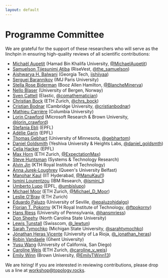 ```yaml
---
layout: default
---
```


# Programme Committee

We are grateful for the support of these researchers who will serve as the
linchpin in ensuring high-quality reviews of all scientific contributions:

- [Michaël Aupetit](https://www.hbku.edu.qa/en/staff/dr-micha%C3%ABl-aupetit) (Hamad Bin Khalifa University, [@MichaelAupetit](https://twitter.com/michaelaupetit))
- [Samuelson Tijesunimi Atiba](https://medium.com/@the_samuelson) (RiseVest, [@the_samuelson](https://twitter.com/the_samuelson))
- [Aishwarya H. Balwani](https://aishwaryahb.github.io) (Georgia Tech, [iishiiyaa](https://twitter.com/iishiiyaa))
- [Serguei Barannikov](https://webusers.imj-prg.fr/serguei.barannikov) (IMJ Paris University)
- [Stella Rose Biderman](https://www.stellabiderman.com) (Booz Allen Hamilton, [@BlancheMinerva](https://twitter.com/BlancheMinerva))
- [Nello Blaser](https://folk.uib.no/nbl003/index.html) (University of Bergen, Norway)
- [Sven Cattell](https://twitter.com/comathematician) (Elastic, [@comathematician](https://twitter.com/comathematician))
- [Christian Bock](https://christian.bock.ml) (ETH Zurich, [@chrs_bock](https://twitter.com/chrs_bock))
- [Cristian Bodnar](https://crisbodnar.github.io) (Cambridge University, [@cristianbodnar](https://twitter.com/cristianbodnar))
- [Mathieu Carrière](https://mathieucarriere.github.io/website) (Columbia University)
- [Lorin Crawford](https://vivo.brown.edu/display/lcrawfo1) (Microsoft Research & Brown University, [@lorin_crawford](https://twitter.com/lorin_crawford))
- [Stefania Ebli](https://people.epfl.ch/stefania.ebli?lang=en) (EPFL)
- [Adélie Garin](https://www.epfl.ch/labs/hessbellwald-lab/members/adelie-garin) (EPFL)
- [Thomas Gebhart](https://www.gebhartom.com) (University of Minnesota, [@gebhartom](https://twitter.com/gebhartom))
- [Daniel Goldsmith](https://www.danielgoldsmith.net) (Yeshiva University & Heights Labs, [@daniel_goldsmth](https://twitter.com/daniel_goldsmth))
- [Celia Hacker](https://people.epfl.ch/celia.hacker?lang=en) (EPFL)
- [Max Horn](https://expectationmax.github.io) (ETH Zurich, [@ExpectationMax](https://twitter.com/ExpectationMax))
- [Steve Huntsman](https://scholar.google.com/citations?user=MubPycgAAAAJ) (Systems & Technology Research)
- [Alvin Jin](https://sites.google.com/view/alvinjin) (KTH Royal Institute of Technology)
- [Anna Jurek-Loughrey](https://pure.qub.ac.uk/en/persons/anna-jurek-loughrey) (Queen's University Belfast)
- [Manohar Kaul](https://iith.ac.in/~mkaul) (IIT Hyderabad, [@ManuKaul1](https://twitter.com/ManuKaul1))
- [Ismini Lourentzou](https://isminoula.github.io) (IBM Research, [@ismini_l](https://twitter.com/ismini_l))
- [Umberto Lupo](https://github.com/ulupo) (EPFL, [@umbislupo](https://twitter.com/umbislupo))
- [Michael Moor](https://www.michaelmoor.ml/) (ETH Zurich, [@Michael_D_Moor](https://twitter.com/Michael_D_Moor))
- [Leslie O'Bray](https://bsse.ethz.ch/mlcb/people/person-detail.MjMzMjk1.TGlzdC83NjcsLTEyNjQ4MzU1MTY=.html) (ETH Zurich)
- [Eduardo Paluzo](https://personal.us.es/epaluzo/index.html) (University of Seville, [@epaluzohidalgo](https://twitter.com/epaluzohidalgo))
- [Florian T. Pokorny](http://www.csc.kth.se/~fpokorny) (KTH Royal Institute of Technology, [@ftpokorny](https://twitter.com/ftpokorny))
- [Hans Riess](https://hans-riess.github.io) (University of Pennsylvania, [@hansmriess](https://twitter.com/hansmriess))
- [Don Sheehy](http://donsheehy.net) (North Carolina State University)
- [Lewis Tunstall](https://lewtun.github.io/blog) (Swisscom, [@\_lewtun](https://twitter.com/_lewtun))
- [Sarah Tymochko](https://www.egr.msu.edu/~tymochko) (Michigan State University, [@sarahtymochko](https://twitter.com/sarahtymochko))
- [Jónathan Heras Vicente](https://www.unirioja.es/cu/joheras) (University of La Rioja, [@\_jonathan_heras](https://twitter.com/_jonathan_heras))
- [Robin Vandaele](https://users.ugent.be/~rvdaele) (Ghent University) 
- [Yusu Wang](http://yusu.belkin-wang.org) (University of California, San Diego)
- [Caroline Weis](https://weis.ml) (ETH Zurich, [@caroline_v_weis](https://twitter.com/caroline_v_weis))
- [Emily Winn](http://emilytwinn.com) (Brown University, [@EmilyTWinn13](https://twitter.com/EmilyTWinn13))

We are hiring! If you are interested in reviewing contributions, please
drop us a line at [workshop@topology.rocks](mailto:workshop@topology.rocks).
